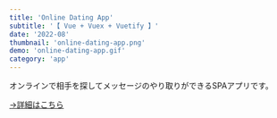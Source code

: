 ```yaml
---
title: 'Online Dating App'
subtitle: '【 Vue + Vuex + Vuetify 】'
date: '2022-08'
thumbnail: 'online-dating-app.png'
demo: 'online-dating-app.gif'
category: 'app'
---
```


オンラインで相手を探してメッセージのやり取りができるSPAアプリです。

[→詳細はこちら](https://github.com/khkmgch/Online-Dating-App)